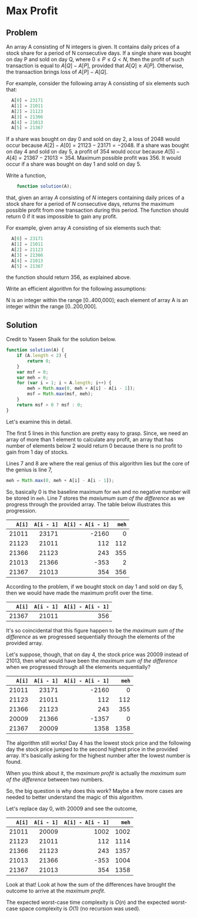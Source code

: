 # Max Profit

## Problem

An array A consisting of N integers is given. It contains daily prices of a stock share for a period of N consecutive days. If a single share was bought on day P and sold on day Q, where $0 ≤ P ≤ Q < N$, then the profit of such transaction is equal to $A[Q] − A[P]$, provided that $A[Q] ≥ A[P]$. Otherwise, the transaction brings loss of $A[P] − A[Q]$.

For example, consider the following array A consisting of six elements such that:

```js
  A[0] = 23171
  A[1] = 21011
  A[2] = 21123
  A[3] = 21366
  A[4] = 21013
  A[5] = 21367
```

If a share was bought on day $0$ and sold on day $2$, a loss of $2048$ would occur because $A[2] − A[0] = 21123 − 23171 = −2048$. If a share was bought on day $4$ and sold on day $5$, a profit of $354$ would occur because $A[5] − A[4] = 21367 − 21013 = 354$. Maximum possible profit was $356$. It would occur if a share was bought on day $1$ and sold on day $5$.

Write a function,

```js
    function solution(A);
```

that, given an array $A$ consisting of $N$ integers containing daily prices of a stock share for a period of $N$ consecutive days, returns the maximum possible profit from one transaction during this period. The function should return $0$ if it was impossible to gain any profit.

For example, given array $A$ consisting of six elements such that:

```js
  A[0] = 23171
  A[1] = 21011
  A[2] = 21123
  A[3] = 21366
  A[4] = 21013
  A[5] = 21367
```

the function should return $356$, as explained above.

Write an efficient algorithm for the following assumptions:

N is an integer within the range [0..400,000];
each element of array A is an integer within the range [0..200,000].

## Solution

Credit to Yaseen Shaik for the solution below.

```js
function solution(A) {
    if (A.length < 2) {
        return 0;
    }
    var msf = 0;
    var meh = 0;
    for (var i = 1; i < A.length; i++) {
        meh = Math.max(0, meh + A[i] - A[i - 1]);
        msf = Math.max(msf, meh);
    }
    return msf > 0 ? msf : 0;
}
```

Let's examine this in detail.

The first 5 lines in this function are pretty easy to grasp. Since, we need an array of more than 1 element to calculate any profit, an array that has number of elements below 2 would return 0 because there is no profit to gain from 1 day of stocks.

Lines 7 and 8 are where the real genius of this algorithm lies but the core of the genius is line 7,

```js
meh = Math.max(0, meh + A[i] - A[i - 1]);
```

So, basically $0$ is the baseline maximum for `meh` and no negative number will be stored in `meh`. Line 7 stores the _maxiumum sum of the difference_ as we progress through the provided array. The table below illustrates this progression.

| `A[i]` | `A[i - 1]` | `A[i] - A[i - 1]` | `meh` |
| ------:| ----------:| -----------------:| -----:|
| 21011  | 23171      | -2160             | 0     |
| 21123  | 21011      | 112               | 112   |
| 21366  | 21123      | 243               | 355   |
| 21013  | 21366      | -353              | 2     |
| 21367  | 21013      | 354               | 356   |

According to the problem, if we bought stock on day $1$ and sold on day $5$, then we would have made the maximum profit over the time.

| `A[i]` | `A[i - 1]` | `A[i] - A[i - 1]` |
| ------:| ----------:| -----------------:|
| 21367  | 21011      | 356               |

It's so coincidental that this figure happen to be the _maximum sum of the difference_ as we progressed sequentially through the elements of the provided array.

Let's suppose, though, that on day $4$, the stock price was $20009$ instead of $21013$, then what would have been the _maximum sum of the difference_ when we progressed through all the elements sequentially?

| `A[i]` | `A[i - 1]` | `A[i] - A[i - 1]` | `meh` |
| ------:| ----------:| -----------------:| -----:|
| 21011  | 23171      | -2160             | 0     |
| 21123  | 21011      | 112               | 112   |
| 21366  | 21123      | 243               | 355   |
| 20009  | 21366      | -1357             | 0     |
| 21367  | 20009      | 1358              | 1358  |

The algorithm still works! Day $4$ has the lowest stock price and the following day the stock price jumped to the second highest price in the provided array. It's basically asking for the highest number after the lowest number is found.

When you think about it, the _maximum profit_ is actually the _maximum sum of the difference_ between two numbers.

So, the big question is why does this work? Maybe a few more cases are needed to better understand the magic of this algorithm.

Let's replace day $0$, with $20009$ and see the outcome,

| `A[i]` | `A[i - 1]` | `A[i] - A[i - 1]` | `meh` |
| ------:| ----------:| -----------------:| -----:|
| 21011  | 20009      | 1002              | 1002  |
| 21123  | 21011      | 112               | 1114  |
| 21366  | 21123      | 243               | 1357  |
| 21013  | 21366      | -353              | 1004  |
| 21367  | 21013      | 354               | 1358  |

Look at that! Look at how the sum of the differences have brought the outcome to arrive at the _maximum profit_.

The expected worst-case time complexity is $O(n)$ and the expected worst-case space complexity is $O(1)$ (no recursion was used).